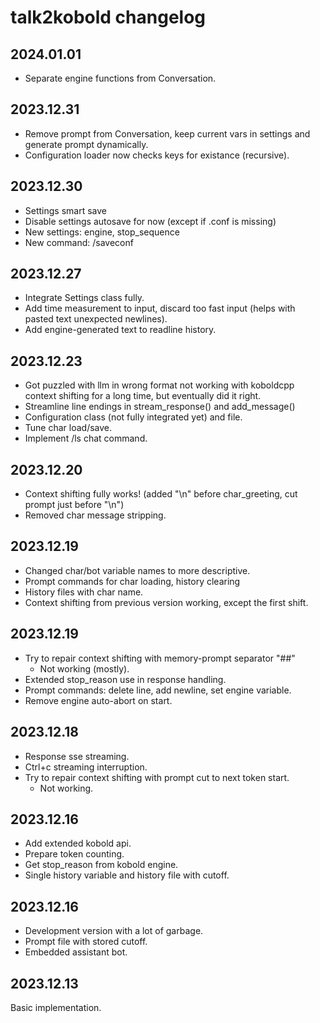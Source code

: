 # talk2kobold changelog

## 2024.01.01

- Separate engine functions from Conversation.

## 2023.12.31

- Remove prompt from Conversation, keep current vars in settings
    and generate prompt dynamically.
- Configuration loader now checks keys for existance (recursive).

## 2023.12.30

- Settings smart save
- Disable settings autosave for now (except if .conf is missing)
- New settings: engine, stop_sequence
- New command: /saveconf

## 2023.12.27

- Integrate Settings class fully.
- Add time measurement to input, discard too fast input
    (helps with pasted text unexpected newlines).
- Add engine-generated text to readline history.

## 2023.12.23

- Got puzzled with llm in wrong format not working with koboldcpp
    context shifting for a long time, but eventually did it right.
- Streamline line endings in stream_response() and add_message()
- Configuration class (not fully integrated yet) and file.
- Tune char load/save.
- Implement /ls chat command.

## 2023.12.20

- Context shifting fully works!
      (added "\n" before char_greeting, cut prompt just before "\n")
- Removed char message stripping.

## 2023.12.19

- Changed char/bot variable names to more descriptive.
- Prompt commands for char loading, history clearing
- History files with char name.
- Context shifting from previous version working, except the first shift.

## 2023.12.19

- Try to repair context shifting with memory-prompt separator "##"
    - Not working (mostly).
- Extended stop_reason use in response handling.
- Prompt commands: delete line, add newline, set engine variable.
- Remove engine auto-abort on start.

## 2023.12.18

- Response sse streaming.
- Ctrl+c streaming interruption.
- Try to repair context shifting with prompt cut to next token start.
    - Not working.

## 2023.12.16

- Add extended kobold api.
- Prepare token counting.
- Get stop_reason from kobold engine.
- Single history variable and history file with cutoff.

## 2023.12.16

- Development version with a lot of garbage.
- Prompt file with stored cutoff.
- Embedded assistant bot.

## 2023.12.13

Basic implementation.
